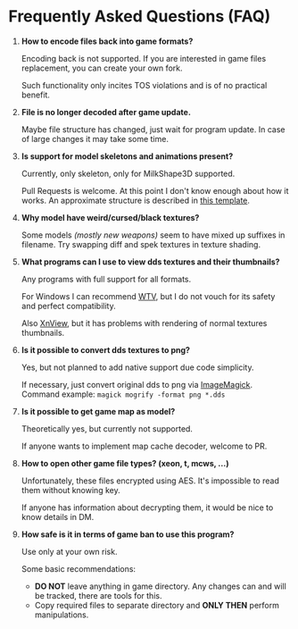 # Frequently Asked Questions (FAQ)

1. **How to encode files back into game formats?**

   Encoding back is not supported. If you are interested in game files replacement, you can create your own fork.

   Such functionality only incites TOS violations and is of no practical benefit.

1. **File is no longer decoded after game update.**

   Maybe file structure has changed, just wait for program update. In case of large changes it may take some time.

1. **Is support for model skeletons and animations present?**

   Currently, only skeleton, only for MilkShape3D supported.

   Pull Requests is welcome. At this point I don't know enough about how it works. An approximate structure is described in [this template](https://github.com/onejeuu/sc-file/blob/master/templates/MCSA.bt#L215).

1. **Why model have weird/cursed/black textures?**

   Some models _(mostly new weapons)_ seem to have mixed up suffixes in filename. Try swapping diff and spek textures in texture shading.

1. **What programs can I use to view dds textures and their thumbnails?**

   Any programs with full support for all formats.

   For Windows I can recommend [WTV](https://www.moddb.com/downloads/windows-texture-viewer-v089b), but I do not vouch for its safety and perfect compatibility.

   Also [XnView](https://www.xnview.com/), but it has problems with rendering of normal textures thumbnails.

1. **Is it possible to convert dds textures to png?**

   Yes, but not planned to add native support due code simplicity.

   If necessary, just convert original dds to png via [ImageMagick](https://imagemagick.org). \
   Command example: `magick mogrify -format png *.dds`

1. **Is it possible to get game map as model?**

   Theoretically yes, but currently not supported.

   If anyone wants to implement map cache decoder, welcome to PR.

1. **How to open other game file types? (xeon, t, mcws, ...)**

   Unfortunately, these files encrypted using AES. It's impossible to read them without knowing key.

   If anyone has information about decrypting them, it would be nice to know details in DM.

1. **How safe is it in terms of game ban to use this program?**

   Use only at your own risk.

   Some basic recommendations:

   - **DO NOT** leave anything in game directory. Any changes can and will be tracked, there are tools for this.
   - Copy required files to separate directory and **ONLY THEN** perform manipulations.
